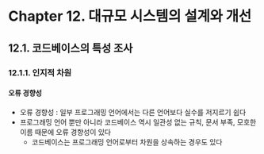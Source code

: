 # Chapter 12. 대규모 시스템의 설계와 개선
## 12.1. 코드베이스의 특성 조사
### 12.1.1. 인지적 차원
#### 오류 경향성
- 오류 경향성 : 일부 프로그래밍 언어에서는 다른 언어보다 실수를 저지르기 쉽다
- 프로그래밍 언어 뿐만 아니라 코드베이스 역시 일관성 없는 규칙, 문서 부족, 모호한 이름 때문에 오류 경향성이 있다
    - 코드베이스는 프로그래밍 언어로부터 차원을 상속하는 경우도 있다
